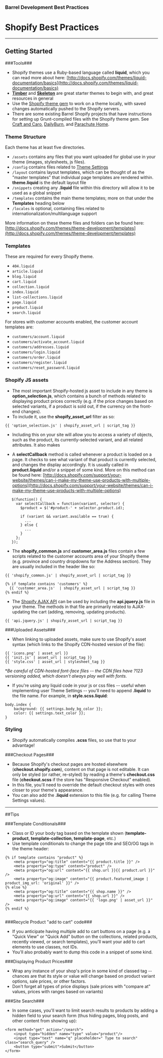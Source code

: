 ### Barrel Development Best Practices

# Shopify Best Practices
----------------------

## Getting Started

###Tools###

- Shopify themes use a Ruby-based language called **liquid**, which you can read more about here: [http://docs.shopify.com/themes/liquid-documentation/basics](http://docs.shopify.com/themes/liquid-documentation/basics)
- **[Timber](https://github.com/Shopify/Timber)** and **[Skeleton](https://github.com/Shopify/skeleton-theme)** are great starter themes to begin with, and great resources in general
- Use the [Shopify theme gem](https://github.com/Shopify/shopify_theme) to work on a theme locally, with saved changes automatically pushed to the Shopify servers.
- There are some existing Barrel Shopify projects that have instructions for setting up Grunt-compiled files with the Shopify theme gem. See [Craft and Caro](https://github.com/barrel/craft-and-caro), [DailyBurn](https://github.com/barrel/DailyBurn), and [Parachute Home](https://github.com/barrel/Parachute-v2). 

### Theme Structure

Each theme has at least five directories.

- `/assets` contains any files that you want uploaded for global use in your theme (images, stylesheets, js files).
- `/config` contains files related to [Theme Settings](http://docs.shopify.com/themes/theme-development/templates/settings)
- `/layout` contains layout templates, which can be thought of as the "master templates" that individual page templates are rendered within. **theme.liquid** is the default layout file
- `/snippets` creating any **.liquid** file within this directory will allow it to be used as a global snippet
- `/templates` contains the main theme templates; more on that under the **Templates** heading below
- `/locales` is optional, containing files related to internationalization/multilanguage support 

More information on these theme files and folders can be found here: [http://docs.shopify.com/themes/theme-development/templates](http://docs.shopify.com/themes/theme-development/templates)


### Templates ###

These are required for every Shopify theme.

+ `404.liquid`
+ `article.liquid`
+ `blog.liquid`
+ `cart.liquid`
+ `collection.liquid`
+ `index.liquid`
+ `list-collections.liquid`
+ `page.liquid`
+ `product.liquid`
+ `search.liquid`

For stores with customer accounts enabled, the customer account templates are: 

+ `customers/account.liquid`
+ `customers/activate_account.liquid`
+ `customers/addresses.liquid`
+ `customers/login.liquid`
+ `customers/order.liquid`
+ `customers/register.liquid`
+ `customers/reset_password.liquid`


### Shopify JS assets

- The most important Shopify-hosted js asset to include in any theme is **option_selection.js**, which contains a bunch of methods related to displaying product prices correctly (e.g. if the price changes based on selected variants, if a product is sold out, if the currency on the front-end changes). 
- To include it, use the **shopify_asset_url** filter as so:

```
{{ 'option_selection.js' | shopify_asset_url | script_tag }}
```

- Including this on your site will allow you to access a variety of objects, such as the product, its currently-selected variant, and all related attributes. It also makes 

- A **selectCallback** method is called whenever a product is loaded on a page. It checks to see what variant of that product is currently selected, and changes the display accordingly. It is usually called in **product.liquid** and/or a snippet of some kind. More on this method can be found here: [http://docs.shopify.com/support/your-website/themes/can-i-make-my-theme-use-products-with-multiple-options](http://docs.shopify.com/support/your-website/themes/can-i-make-my-theme-use-products-with-multiple-options)

```
   $(function() {
     var selectCallback = function(variant, selector) {
       $product = $('#product-' + selector.product.id);
 		
       if (variant && variant.available == true) {
         ...
       } else {
         ...
       }
     };
   });
```


- The **shopify_common.js** and **customer_area.js** files contain a few scripts related to the customer accounts area of your Shopify theme (e.g. province and country dropdowns for the Address section). They are usually included in the header like so:

```
{{ 'shopify_common.js' | shopify_asset_url | script_tag }}

{% if template contains 'customers' %}  
  {{ 'customer_area.js'  | shopify_asset_url | script_tag }}
{% endif %}
```


- The [Shopify AJAX API](http://docs.shopify.com/support/your-website/themes/can-i-use-ajax-api) can be used by including the **api.jquery.js** file in your theme. The methods in that file are primarily related to AJAX-updating the cart (adding, removing, updating products).

```
{{ 'api.jquery.js' | shopify_asset_url | script_tag }}
```

###Uploaded Assets###
- When linking to uploaded assets, make sure to use Shopify's asset syntax (which links to the Shopify CDN-hosted version of the file):

```
{{ 'icons.png' | asset_url }}
{{ 'init.js' | asset_url | script_tag }}
{{ 'style.css' | asset_url | stylesheet_tag }}
```
**Be careful of CDN-hosted font-face files -- the CDN files have ?123 versioning added, which doesn't always play well with fonts.*

- If you're using any liquid code in your js or css files -- useful when implementing user Theme Settings -- you'll need to append **.liquid** to the file name. For example, in **style.scss.liquid**:

```
body.index {
    background: {{ settings.body_bg_color }}; 
    color: {{ settings.text_color }}; 
}

```

### Styling
- Shopify automatically compiles **.scss** files, so use that to your advantage!

###Checkout Pages###

- Because Shopify's checkout pages are hosted elsewhere (**checkout.shopify.com**), content on that page is not editable. It can only be styled (or rather, re-styled) by reading a theme's **checkout.css** file (**checkout.scss** if the store has "Responsive Checkout" enabled). 
- In this file, you'll need to override the default checkout styles with ones closer to your theme's appearance.
- You can also add the **.liquid** extension to this file (e.g. for calling Theme Settings values).

----------------------

##Tips


###Template Conditionals###

- Class or ID your body tag based on the template shown (**template-product, template-collection, template-page**, etc.)
- Use template conditionals to change the page title and SEO/OG tags in the theme header:

```
{% if template contains "product" %}
	<meta property="og:title" content="{{ product.title }}" />
	<meta property="og:type" content="product" />
	<meta property="og:url" content="{{ shop.url }}{{ product.url }}" />
	<meta property="og:image" content="{{ product.featured_image | product_img_url: 'original' }}" />
{% else %}
	<meta property="og:title" content="{{ shop.name }}" />
	<meta property="og:url" content="{{ shop.url }}" />
	<meta property="og:image" content="{{ 'logo.png' | asset_url }}" />
{% endif %}
	
```


###Recycle Product "add to cart" code###

- If you anticipate having multiple add to cart buttons on a page (e.g. a "Quick View" or "Quick Add" button on the collections, related products, recently viewed, or search templates), you'll want your add to cart elements to use classes, not IDs. 
- You'll also probably want to dump this code in a snippet of some kind. 


###Displaying Product Prices###

- Wrap any instance of your shop's price in some kind of classed tag -- chances are that its style or value will change based on product variant options, sale prices, or other factors.
- Don't forget all types of price displays (sale prices with "compare at" values, prices with ranges based on variants)

###Site Search###

- In some cases, you'll want to limit search results to products by adding a hidden field to your search form (thus hiding pages, blog posts, and other content from showing up):

```
<form method="get" action="/search">
	<input type="hidden" name="type" value="product"/>
	<input type="text" name="q" placeholder=" Type to search" class="search_query" /> 
	<button type="submit">Submit</button>
</form>
```
